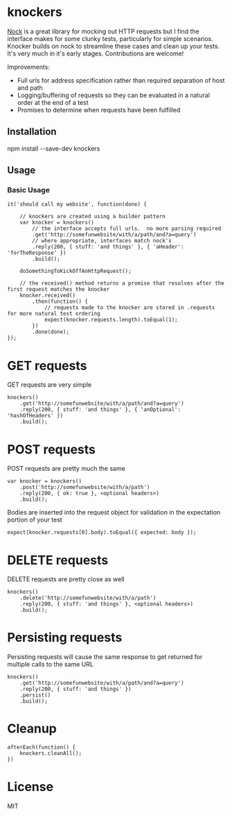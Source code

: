 # knockers

[Nock](https://github.com/node-nock/nock) is a great library for mocking out HTTP requests but I find the interface makes for some clunky tests, particularly for simple scenarios.  Knocker builds on nock to streamline these cases and clean up your tests.  It's very much in it's early stages.  Contributions are welcome!

Improvements:

* Full urls for address specification rather than required separation of host and path
* Logging/buffering of requests so they can be evaluated in a natural order at the end of a test
* Promises to determine when requests have been fulfilled

## Installation

npm install --save-dev knockers

## Usage

### Basic Usage

    it('should call my website', function(done) {

        // knockers are created using a builder pattern
        var knocker = knockers()
            // the interface accepts full urls.  no more parsing required
            .get('http://somefunwebsite/with/a/path/and?a=query')
            // where appropriate, interfaces match nock's
            .reply(200, { stuff: 'and things' }, { 'aHeader': 'forTheResponse' })
            .build();

        doSomethingToKickOffAnHttpRequest();

        // the received() method returns a promise that resolves after the first request matches the knocker
        knocker.received()
            .then(function() {
                // requests made to the knocker are stored in .requests for more natural test ordering
                expect(knocker.requests.length).toEqual(1);
            })
            .done(done);
    });

# GET requests

GET requests are very simple

    knockers()
        .get('http://somefunwebsite/with/a/path/and?a=query')
        .reply(200, { stuff: 'and things' }, { 'anOptional': 'hashOfHeaders' })
        .build();

# POST requests

POST requests are pretty much the same

    var knocker = knockers()
        .post('http://somefunwebsite/with/a/path')
        .reply(200, { ok: true }, <optional headers>)
        .build();

Bodies are inserted into the request object for validation in the expectation portion of your test

    expect(knocker.requests[0].body).toEqual({ expected: body });

# DELETE requests

DELETE requests are pretty close as well

    knockers()
        .delete('http://somefunwebsite/with/a/path')
        .reply(200, { stuff: 'and things' }, <optional headers>)
        .build();

# Persisting requests

Persisting requests will cause the same response to get returned for multiple calls to the same URL

    knockers()
        .get('http://somefunwebsite/with/a/path/and?a=query')
        .reply(200, { stuff: 'and things' })
        .persist()
        .build();

# Cleanup

    afterEach(function() {
        knockers.cleanAll();
    })

# License

MIT
